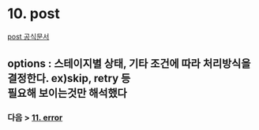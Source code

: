 # 10. post
[post 공식문서](https://www.jenkins.io/doc/book/pipeline/syntax/#post)
## options : 스테이지별 상태, 기타 조건에 따라 처리방식을 결정한다. ex)skip, retry 등<br>필요해 보이는것만 해석했다



### 다음 > [11. error](11.%20error.md)

